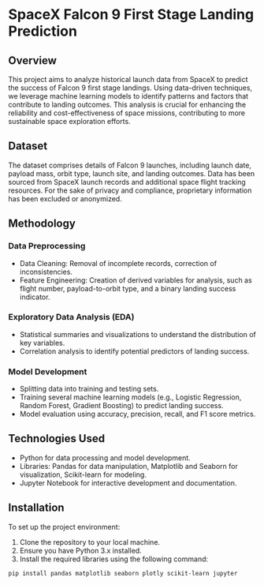 # SpaceX Falcon 9 First Stage Landing Prediction

## Overview

This project aims to analyze historical launch data from SpaceX to predict the success of Falcon 9 first stage landings. Using data-driven techniques, we leverage machine learning models to identify patterns and factors that contribute to landing outcomes. This analysis is crucial for enhancing the reliability and cost-effectiveness of space missions, contributing to more sustainable space exploration efforts.

## Dataset

The dataset comprises details of Falcon 9 launches, including launch date, payload mass, orbit type, launch site, and landing outcomes. Data has been sourced from SpaceX launch records and additional space flight tracking resources. For the sake of privacy and compliance, proprietary information has been excluded or anonymized.

## Methodology

### Data Preprocessing

- Data Cleaning: Removal of incomplete records, correction of inconsistencies.
- Feature Engineering: Creation of derived variables for analysis, such as flight number, payload-to-orbit type, and a binary landing success indicator.

### Exploratory Data Analysis (EDA)

- Statistical summaries and visualizations to understand the distribution of key variables.
- Correlation analysis to identify potential predictors of landing success.

### Model Development

- Splitting data into training and testing sets.
- Training several machine learning models (e.g., Logistic Regression, Random Forest, Gradient Boosting) to predict landing success.
- Model evaluation using accuracy, precision, recall, and F1 score metrics.

## Technologies Used

- Python for data processing and model development.
- Libraries: Pandas for data manipulation, Matplotlib and Seaborn for visualization, Scikit-learn for modeling.
- Jupyter Notebook for interactive development and documentation.

## Installation

To set up the project environment:

1. Clone the repository to your local machine.
2. Ensure you have Python 3.x installed.
3. Install the required libraries using the following command:

```bash
pip install pandas matplotlib seaborn plotly scikit-learn jupyter
